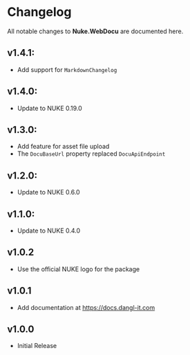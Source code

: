 # Changelog

All notable changes to **Nuke.WebDocu** are documented here.

## v1.4.1:
- Add support for `MarkdownChangelog`

## v1.4.0:
- Update to NUKE 0.19.0

## v1.3.0:
- Add feature for asset file upload
- The `DocuBaseUrl` property replaced `DocuApiEndpoint`

## v1.2.0:
- Update to NUKE 0.6.0

## v1.1.0:
- Update to NUKE 0.4.0

## v1.0.2
- Use the official NUKE logo for the package

## v1.0.1
- Add documentation at https://docs.dangl-it.com

## v1.0.0
- Initial Release

